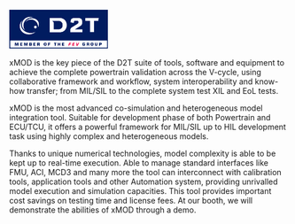 <p><a style="border-bottom: 0px solid #ccc;" href="http://www.d2t.com/"><img src="exhibitor_6.png" style="height:70px;width:auto;" /></a></p>
<p>
xMOD is the key piece of the D2T suite of tools, software and equipment to achieve the complete powertrain validation across the V-cycle, using collaborative framework and workflow, system interoperability and know-how transfer; from MIL/SIL to the complete system test XIL and EoL tests.
</p>
<p>
xMOD is the most advanced co-simulation and heterogeneous model integration tool. Suitable for development phase of both Powertrain and ECU/TCU, it offers a powerful framework for MIL/SIL up to HIL development task using highly complex and heterogeneous models.
</p>
<p>
Thanks to unique numerical technologies, model complexity is able to be kept up to real-time execution. Able to manage standard interfaces like FMU, ACI, MCD3 and many more the tool can interconnect with calibration tools, application tools and other Automation system, providing unrivalled model execution and simulation capacities. This tool provides important cost savings on testing time and license fees.
At our booth, we will demonstrate the abilities of xMOD through a demo.
</p>
